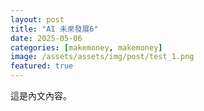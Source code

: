 ```yaml
---
layout: post
title: "AI 未來發展6"
date: 2025-05-06
categories: [makemoney, makemoney]
image: /assets/assets/img/post/test_1.png
featured: true
---
```

這是內文內容。